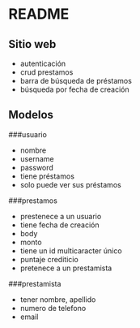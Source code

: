 # README

## Sitio web

- autenticación
- crud prestamos
- barra de búsqueda de préstamos
- búsqueda por fecha de creación

## Modelos

###usuario
- nombre
- username 
- password
- tiene préstamos
- solo puede ver sus préstamos

###prestamos
- prestenece a un usuario
- tiene fecha de creación
- body
- monto
- tiene un id multicaracter único
- puntaje crediticio
- pretenece a un prestamista

###prestamista
- tener nombre, apellido
- numero de telefono
- email

